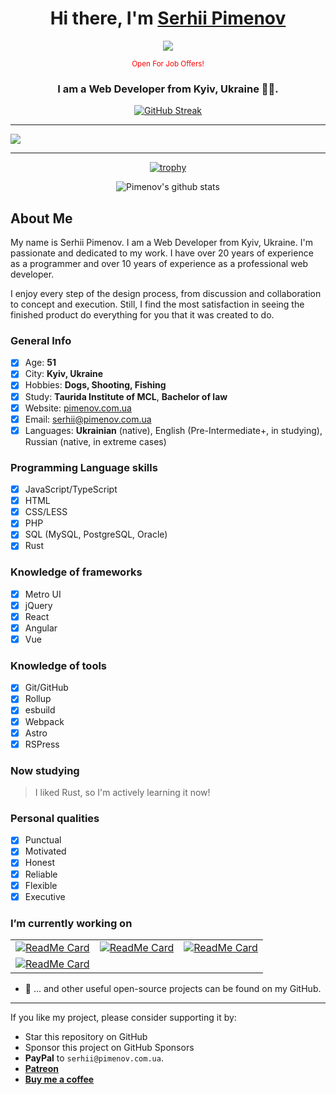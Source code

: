 <h1 align="center"> 
  Hi there, I'm <a href="https://pimenov.com.ua" target="_blank">Serhii Pimenov</a>
</h1>
<div align="center">

  ![](https://komarev.com/ghpvc/?username=olton)
  
  <div><small align="center" style="color: red">Open For Job Offers!</small></div>

</div>  
<h3 align="center">I am a Web Developer from Kyiv, Ukraine 💙💛.</h3>

<div align="center">
  <a href="https://git.io/streak-stats"><img src="https://github-readme-streak-stats.herokuapp.com?user=olton&theme=tokyonight&short_numbers=true" alt="GitHub Streak" /></a> 
</div>

---

![](http://github-profile-summary-cards.vercel.app/api/cards/profile-details?username=olton&theme=tokyonight)

<!-- [![Ashutosh's github activity graph](https://github-readme-activity-graph.vercel.app/graph?username=olton&theme=tokyo-night)](https://github.com/olton) -->

---

<div align="center">

[![trophy](https://github-profile-trophy.vercel.app/?username=olton&column=6&theme=onedark&margin-w=2)](https://github.com/ryo-ma/github-profile-trophy)

</div>

<div align="center">

  ![Pimenov's github stats](https://github-readme-stats.vercel.app/api?username=olton&show_icons=true&count_private=true&theme=tokyonight)
  
</div>

## About Me

My name is Serhii Pimenov. I am a Web Developer from Kyiv, Ukraine. I'm passionate and dedicated to my work. 
I have over 20 years of experience as a programmer and over 10 years of experience as a professional web developer. 

I enjoy every step of the design process, from discussion and collaboration to concept and execution. 
Still, I find the most satisfaction in seeing the finished product do everything for you that it was created to do. 

### General Info
- [x] Age: **51**
- [x] City: **Kyiv, Ukraine**
- [x] Hobbies: **Dogs, Shooting, Fishing**
- [x] Study: **Taurida Institute of MCL**, **Bachelor of law**
- [x] Website: [pimenov.com.ua](https://pimenov.com.ua)
- [x] Email: [serhii@pimenov.com.ua](mailto:serhii@pimenov.com.ua)
- [x] Languages: **Ukrainian** (native), English (Pre-Intermediate+, in studying), Russian (native, in extreme cases) 

### Programming Language skills

- [x] JavaScript/TypeScript
- [x] HTML
- [x] CSS/LESS
- [x] PHP
- [x] SQL (MySQL, PostgreSQL, Oracle)
- [x] Rust

### Knowledge of frameworks

- [x] Metro UI
- [x] jQuery
- [x] React
- [x] Angular
- [x] Vue

### Knowledge of tools

- [x] Git/GitHub
- [x] Rollup
- [x] esbuild
- [x] Webpack
- [x] Astro
- [x] RSPress   

### Now studying

> I liked Rust, so I'm actively learning it now!

### Personal qualities

- [x] Punctual
- [x] Motivated
- [x] Honest
- [x] Reliable
- [x] Flexible
- [x] Executive

### I’m currently working on

| | | |
| :--: | :--: | :--: |
| [![ReadMe Card](https://github-readme-stats.vercel.app/api/pin/?username=olton&repo=Metro-UI-CSS&description_lines_count=1&theme=tokyonight)](https://github.com/olton/Metro-UI-CSS) | [![ReadMe Card](https://github-readme-stats.vercel.app/api/pin/?username=olton&repo=latte&description_lines_count=1&theme=tokyonight)](https://github.com/olton/latte) | [![ReadMe Card](https://github-readme-stats.vercel.app/api/pin/?username=olton&repo=minataur2&description_lines_count=1&theme=tokyonight)](https://github.com/olton/minataur2) | [![ReadMe Card](https://github-readme-stats.vercel.app/api/pin/?username=olton&repo=terminal&description_lines_count=1&theme=tokyonight)](https://github.com/olton/terminal) |
| [![ReadMe Card](https://github-readme-stats.vercel.app/api/pin/?username=olton&repo=progress&description_lines_count=1&theme=tokyonight)](https://github.com/olton/progress) | | |

- 🔭 ... and other useful open-source projects can be found on my GitHub.

---

If you like my project, please consider supporting it by:

+ Star this repository on GitHub
+ Sponsor this project on GitHub Sponsors
+ **PayPal** to `serhii@pimenov.com.ua`.
+ [**Patreon**](https://www.patreon.com/metroui)
+ [**Buy me a coffee**](https://buymeacoffee.com/pimenov)

